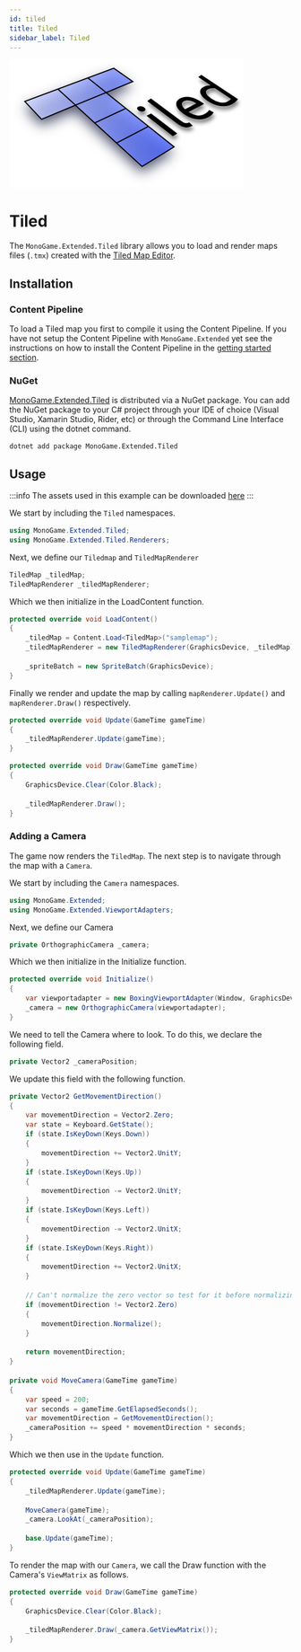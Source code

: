 ```yaml
---
id: tiled
title: Tiled
sidebar_label: Tiled
---
```


[![Tiled Logo](tiled-logo.png)](https://www.mapeditor.org/)
# Tiled
The `MonoGame.Extended.Tiled` library allows you to load and render maps files (`.tmx`) created with the [Tiled Map Editor](http://www.mapeditor.org/).

## Installation

### Content Pipeline

To load a Tiled map you first to compile it using the Content Pipeline. If you have not setup the Content Pipeline with `MonoGame.Extended` yet see the instructions on how to install the Content Pipeline in the [getting started section](/docs/getting-started/installation-monogame).

### NuGet 

[MonoGame.Extended.Tiled](https://www.nuget.org/packages/MonoGame.Extended.Tiled/) is distributed via a NuGet package. You can add the NuGet package to your C# project through your IDE of choice (Visual Studio, Xamarin Studio, Rider, etc) or through the Command Line Interface (CLI) using the dotnet command.
```
dotnet add package MonoGame.Extended.Tiled
```

## Usage

:::info
The assets used in this example can be downloaded [here](./assets.zip)
:::

We start by including the `Tiled` namespaces.

```cs
using MonoGame.Extended.Tiled;
using MonoGame.Extended.Tiled.Renderers;
```

Next, we define our `Tiledmap` and `TiledMapRenderer`

```cs
TiledMap _tiledMap;
TiledMapRenderer _tiledMapRenderer;
```

Which we then initialize in the LoadContent function.
```cs
protected override void LoadContent()
{
    _tiledMap = Content.Load<TiledMap>("samplemap");
    _tiledMapRenderer = new TiledMapRenderer(GraphicsDevice, _tiledMap);

    _spriteBatch = new SpriteBatch(GraphicsDevice);
}
```

Finally we render and update the map by calling `mapRenderer.Update()` and `mapRenderer.Draw()` respectively.

```cs
protected override void Update(GameTime gameTime)
{
    _tiledMapRenderer.Update(gameTime);
}
```

```cs
protected override void Draw(GameTime gameTime)
{
    GraphicsDevice.Clear(Color.Black);
    
    _tiledMapRenderer.Draw();
}
```

### Adding a Camera

The game now renders the `TiledMap`. The next step is to navigate through the map with a `Camera`.

We start by including the `Camera` namespaces.
```cs
using MonoGame.Extended;
using MonoGame.Extended.ViewportAdapters;
```

Next, we define our Camera

```cs
private OrthographicCamera _camera;
```

Which we then initialize in the Initialize function.

```cs
protected override void Initialize()
{
    var viewportadapter = new BoxingViewportAdapter(Window, GraphicsDevice, 800, 600);
    _camera = new OrthographicCamera(viewportadapter);
}
```

We need to tell the Camera where to look. To do this, we declare the following field.

```cs
private Vector2 _cameraPosition;
```

We update this field with the following function.

```cs
private Vector2 GetMovementDirection()
{
    var movementDirection = Vector2.Zero;
    var state = Keyboard.GetState();
    if (state.IsKeyDown(Keys.Down))
    {
        movementDirection += Vector2.UnitY;
    }
    if (state.IsKeyDown(Keys.Up))
    {
        movementDirection -= Vector2.UnitY;
    }
    if (state.IsKeyDown(Keys.Left))
    {
        movementDirection -= Vector2.UnitX;
    }
    if (state.IsKeyDown(Keys.Right))
    {
        movementDirection += Vector2.UnitX;
    }
    
    // Can't normalize the zero vector so test for it before normalizing
    if (movementDirection != Vector2.Zero)
    {
        movementDirection.Normalize(); 
    }
    
    return movementDirection;
}

private void MoveCamera(GameTime gameTime)
{
    var speed = 200;
    var seconds = gameTime.GetElapsedSeconds();
    var movementDirection = GetMovementDirection();
    _cameraPosition += speed * movementDirection * seconds;
}
```

Which we then use in the `Update` function.

```cs
protected override void Update(GameTime gameTime)
{
    _tiledMapRenderer.Update(gameTime);

    MoveCamera(gameTime);
    _camera.LookAt(_cameraPosition);

    base.Update(gameTime);
}
```

To render the map with our `Camera`, we call the Draw function with the Camera's `ViewMatrix` as follows.

```cs
protected override void Draw(GameTime gameTime)
{
    GraphicsDevice.Clear(Color.Black);

    _tiledMapRenderer.Draw(_camera.GetViewMatrix());
}
```
